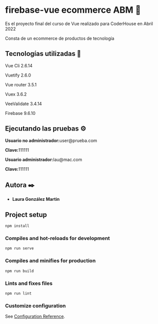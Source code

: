 # firebase-vue ecommerce ABM 🌟
<p>Es el proyecto final del curso de Vue realizado para CoderHouse en Abril 2022</p>
<p>Consta de un ecommerce de productos de tecnología</p>

## Tecnologías utilizadas 🚀
<p>Vue Cli 2.6.14</p>
<p>Vuetify 2.6.0</p>
<p>Vue router 3.5.1</p>
<p>Vuex 3.6.2</p>
<p>VeeValidate 3.4.14</p>
<p>Firebase 9.6.10<p>

## Ejecutando las pruebas ⚙️
<p><strong>Usuario no administrador:</strong>user@prueba.com</p>
<p><strong>Clave:</strong>111111</p>
<p><strong>Usuario administrador:</strong>lau@mac.com</p>
<p><strong>Clave:</strong>111111</p>

## Autora ✒️
* **Laura González Martin**



## Project setup
```
npm install
```

### Compiles and hot-reloads for development
```
npm run serve
```

### Compiles and minifies for production
```
npm run build
```

### Lints and fixes files
```
npm run lint
```

### Customize configuration
See [Configuration Reference](https://cli.vuejs.org/config/).
